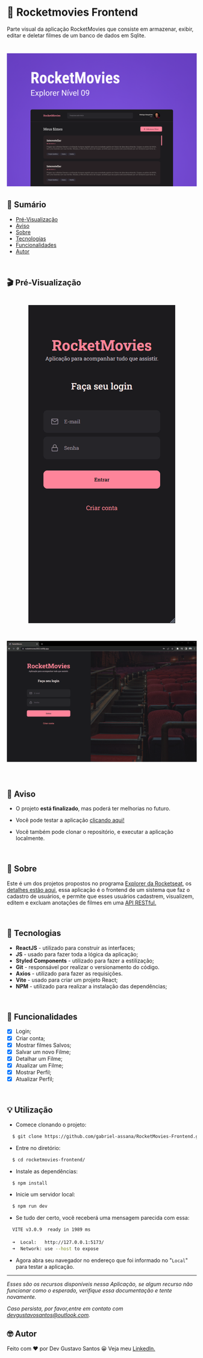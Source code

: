 # :movie_camera: Rocketmovies Frontend

Parte visual da aplicação RocketMovies que consiste em armazenar, exibir, editar e deletar filmes de um banco de dados em Sqlite.

<h1 align="center">
    <img src="./src/assets/cover.jpg" alt="Capa do projeto">
</h1>

## :open_book: Sumário

- [Pré-Visualização](#clapper-pré-visualização)
- [Aviso](#loudspeaker-aviso)
- [Sobre](#memo-sobre)
- [Tecnologias](#floppy_disk-tecnologias)
- [Funcionalidades](#hammer-funcionalidades)
- [Autor](#nerd_face-autor)

</br>


## :clapper: Pré-Visualização

<h1 align="center">
    <img src="./src/assets/preview-mobile.gif" alt="gif da versão mobile">
</h1>

<h1 align="center">
    <img src="./src/assets/preview-desktop.gif" alt="gif da versão desktop">
</h1>

</br>

## :loudspeaker: Aviso

- O projeto **está finalizado**, mas poderá ter melhorias no futuro.

- Você pode testar a aplicação [clicando aqui!](https://rocketmovies29.netlify.app/)

- Você também pode clonar o repositório, e executar a aplicação localmente.

</br>

## :memo: Sobre

Este é um dos projetos propostos no programa [Explorer da Rocketseat](https://www.rocketseat.com.br/explorer), os [detalhes estão aqui](https://efficient-sloth-d85.notion.site/Front-end-da-aplica-o-30a5132b30534255b238a8aa1b48c963), essa aplicação é o frontend de um sistema que faz o cadastro de usuários, e permite que esses usuários cadastrem, visualizem, editem e excluam anotações de filmes em uma [API RESTful.](https://github.com/devgustavosantos/rocketmovies-backend)

</br>

## :floppy_disk: Tecnologias

- **ReactJS** - utilizado para construir as interfaces;
- **JS** - usado para fazer toda a lógica da aplicação;
- **Styled Components** - utilizado para fazer a estilização;
- **Git** - responsável por realizar o versionamento do código.
- **Axios** - utilizado para fazer as requisições.
- **Vite** - usado para criar um projeto React;
- **NPM** - utilizado para realizar a instalação das dependências;

</br>


## :hammer: Funcionalidades

- [x] Login;
- [x] Criar conta;
- [x] Mostrar filmes Salvos;
- [x] Salvar um novo Filme;
- [x] Detalhar um Filme;
- [x] Atualizar um Filme;
- [x] Mostrar Perfil;
- [x] Atualizar Perfil;

</br>

## :bulb: Utilização

- Comece clonando o projeto:

```bash
  $ git clone https://github.com/gabriel-assana/RocketMovies-Frontend.git
```

- Entre no diretório:

```bash
  $ cd rocketmovies-frontend/
```

- Instale as dependências:

```bash
  $ npm install
```

- Inicie um servidor local:

```bash
  $ npm run dev
```

- Se tudo der certo, você receberá uma mensagem parecida com essa:

```bash
  VITE v3.0.9  ready in 1989 ms

  ➜  Local:   http://127.0.0.1:5173/
  ➜  Network: use --host to expose
```

- Agora abra seu navegador no endereço que foi informado no "`Local`" para testar a aplicação.

---

_Esses são os recursos disponíveis nessa Aplicação, se algum recurso não funcionar como o esperado, verifique essa documentação e tente novamente._

_Caso persista, por favor,entre em contato com [devgustavosantos@outlook.com](mailto:devgustavosantos@outlook.com)._

## :nerd_face: Autor

Feito com :heart: por Dev Gustavo Santos :grinning: Veja meu [LinkedIn.](https://www.linkedin.com/in/devgustavosantos/)
 
